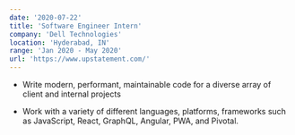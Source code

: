 ```yaml
---
date: '2020-07-22'
title: 'Software Engineer Intern'
company: 'Dell Technologies'
location: 'Hyderabad, IN'
range: 'Jan 2020 - May 2020'
url: 'https://www.upstatement.com/'
---
```


- Write modern, performant, maintainable code for a diverse array of client and internal projects

- Work with a variety of different languages, platforms, frameworks such as JavaScript, React, GraphQL, Angular, PWA, and Pivotal.
